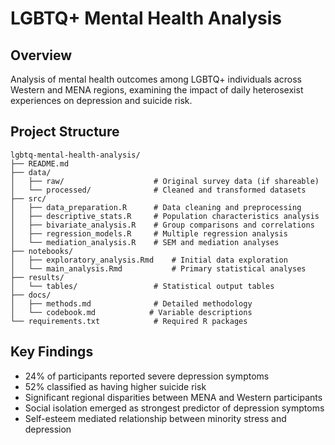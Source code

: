 # LGBTQ+ Mental Health Analysis

## Overview
Analysis of mental health outcomes among LGBTQ+ individuals across Western and MENA regions, examining the impact of daily heterosexist experiences on depression and suicide risk.

## Project Structure
```
lgbtq-mental-health-analysis/
├── README.md
├── data/
│   ├── raw/                    # Original survey data (if shareable)
│   └── processed/              # Cleaned and transformed datasets
├── src/
│   ├── data_preparation.R      # Data cleaning and preprocessing
│   ├── descriptive_stats.R     # Population characteristics analysis
│   ├── bivariate_analysis.R    # Group comparisons and correlations
│   ├── regression_models.R     # Multiple regression analysis
│   └── mediation_analysis.R    # SEM and mediation analyses
├── notebooks/
│   ├── exploratory_analysis.Rmd    # Initial data exploration
│   └── main_analysis.Rmd           # Primary statistical analyses
├── results/
│   └── tables/                 # Statistical output tables
├── docs/
│   ├── methods.md              # Detailed methodology
│   └── codebook.md            # Variable descriptions
└── requirements.txt            # Required R packages
```

## Key Findings
- 24% of participants reported severe depression symptoms
- 52% classified as having higher suicide risk
- Significant regional disparities between MENA and Western participants
- Social isolation emerged as strongest predictor of depression symptoms
- Self-esteem mediated relationship between minority stress and depression
